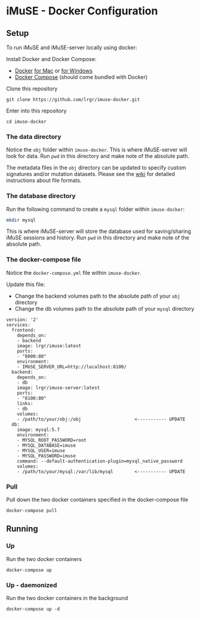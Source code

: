 # iMuSE - Docker Configuration

## Setup
To run iMuSE and iMuSE-server locally using docker:

Install Docker and Docker Compose:
- [Docker](https://docs.docker.com/) [for Mac](https://docs.docker.com/docker-for-mac/install/) or [for Windows](https://docs.docker.com/docker-for-windows/install/)
- [Docker Compose](https://docs.docker.com/compose/install/) (should come bundled with Docker)

Clone this repository
```
git clone https://github.com/lrgr/imuse-docker.git
```

Enter into this repository
```
cd imuse-docker
```

### The data directory
Notice the `obj` folder within `imuse-docker`.
This is where iMuSE-server will look for data.
Run `pwd` in this directory and make note of the absolute path.

The metadata files in the `obj` directory can be updated to specify custom signatures and/or mutation datasets. Please see the [wiki](https://github.com/lrgr/imuse-docker/wiki) for detailed instructions about file formats. 

### The database directory
Run the following command to create a `mysql` folder within `imuse-docker`:

```sh
mkdir mysql
```

This is where iMuSE-server will store the database used for saving/sharing iMuSE sessions and history.
Run `pwd` in this directory and make note of the absolute path.

### The docker-compose file
Notice the `docker-compose.yml` file within `imuse-docker`.

Update this file:

- Change the backend volumes path to the absolute path of your `obj` directory
- Change the db volumes path to the absolute path of your `mysql` directory

```
version: '2'
services:
  frontend:
    depends_on:
    - backend
    image: lrgr/imuse:latest
    ports:
    - "8000:80"
    environment:
    - IMUSE_SERVER_URL=http://localhost:8100/
  backend:
    depends_on:
    - db
    image: lrgr/imuse-server:latest
    ports:
    - "8100:80"
    links:
    - db
    volumes:
    - /path/to/your/obj:/obj                    <----------- UPDATE
  db:
    image: mysql:5.7
    environment:
    - MYSQL_ROOT_PASSWORD=root
    - MYSQL_DATABASE=imuse
    - MYSQL_USER=imuse
    - MYSQL_PASSWORD=imuse
    command: --default-authentication-plugin=mysql_native_password
    volumes:
    - /path/to/your/mysql:/var/lib/mysql        <----------- UPDATE
```

### Pull
Pull down the two docker containers specified in the docker-compose file
```
docker-compose pull
```


## Running

### Up
Run the two docker containers
```
docker-compose up
```

### Up - daemonized
Run the two docker containers in the background
```
docker-compose up -d
```

